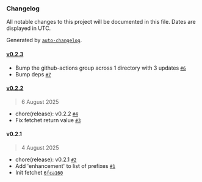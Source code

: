 ### Changelog

All notable changes to this project will be documented in this file. Dates are displayed in UTC.

Generated by [`auto-changelog`](https://github.com/CookPete/auto-changelog).

#### [v0.2.3](https://github.com/brysonbw/fetchet/compare/v0.2.2...v0.2.3)

- Bump the github-actions group across 1 directory with 3 updates [`#6`](https://github.com/brysonbw/fetchet/pull/6)
- Bump deps [`#7`](https://github.com/brysonbw/fetchet/pull/7)

#### [v0.2.2](https://github.com/brysonbw/fetchet/compare/v0.2.1...v0.2.2)

> 6 August 2025

- chore(release): v0.2.2 [`#4`](https://github.com/brysonbw/fetchet/pull/4)
- Fix fetchet return value [`#3`](https://github.com/brysonbw/fetchet/pull/3)

#### v0.2.1

> 4 August 2025

- chore(release): v0.2.1 [`#2`](https://github.com/brysonbw/fetchet/pull/2)
- Add 'enhancement' to list of prefixes [`#1`](https://github.com/brysonbw/fetchet/pull/1)
- Init fetchet [`6fca160`](https://github.com/brysonbw/fetchet/commit/6fca16019ff6f2fd60a6e95e1b15fcfb36bc0e53)
